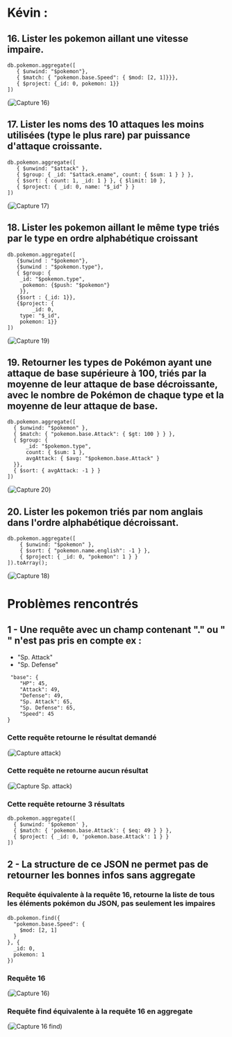 # Kévin :

## 16. Lister les pokemon aillant une vitesse impaire.

```
db.pokemon.aggregate([
   { $unwind: "$pokemon"},
   { $match: { "pokemon.base.Speed": { $mod: [2, 1]}}}, 
   { $project: {_id: 0, pokemon: 1}}
])
```

(![Capture 16](/Captures/requete_16.png))


## 17. Lister les noms des 10 attaques les moins utilisées (type le plus rare) par puissance d'attaque croissante.

```
db.pokemon.aggregate([ 
   { $unwind: "$attack" },
   { $group: { _id: "$attack.ename", count: { $sum: 1 } } },
   { $sort: { count: 1, _id: 1 } }, { $limit: 10 },
   { $project: { _id: 0, name: "$_id" } }
])
```

(![Capture 17](/Captures/requete_17.png))


## 18. Lister les pokemon aillant le même type triés par le type en ordre alphabétique croissant

```
db.pokemon.aggregate([
   {$unwind : "$pokemon"},
   {$unwind : "$pokemon.type"},
   { $group: {
	_id: "$pokemon.type",
	 pokemon: {$push: "$pokemon"}
    }},
   {$sort : {_id: 1}},
   {$project: {
        _id: 0, 
	type: "$_id", 
	pokemon: 1}}
])
```

(![Capture 19](/Captures/requete_19.png))


## 19. Retourner les types de Pokémon ayant une attaque de base supérieure à 100, triés par la moyenne de leur attaque de base décroissante, avec le nombre de Pokémon de chaque type et la moyenne de leur attaque de base.

```
db.pokemon.aggregate([
  { $unwind: "$pokemon" },
  { $match: { "pokemon.base.Attack": { $gt: 100 } } },
  { $group: {
      _id: "$pokemon.type",
      count: { $sum: 1 },
      avgAttack: { $avg: "$pokemon.base.Attack" }
  }},
  { $sort: { avgAttack: -1 } }
])
```

(![Capture 20](/Captures/requete_20.png))


## 20. Lister les pokemon triés par nom anglais dans l'ordre alphabétique décroissant.

```
db.pokemon.aggregate([
    { $unwind: "$pokemon" },
    { $sort: { "pokemon.name.english": -1 } },
    { $project: { _id: 0, "pokemon": 1 } }
]).toArray();
```

(![Capture 18](/Captures/requete_18.png))


# Problèmes rencontrés

## 1 - Une requête avec un champ contenant "." ou " " n'est pas pris en compte ex : 

* "Sp. Attack"
* "Sp. Defense"

```
 "base": {
    "HP": 45,
    "Attack": 49,
    "Defense": 49,
    "Sp. Attack": 65,
    "Sp. Defense": 65,
    "Speed": 45
}
```

### Cette requête retourne le résultat demandé

(![Capture attack](/Captures/Capture_attack.png))


### Cette requête ne retourne aucun résultat

(![Capture Sp. attack](/Captures/Capture_sp_attack.png))


### Cette requête retourne 3 résultats
```
db.pokemon.aggregate([
  { $unwind: '$pokemon' },
  { $match: { 'pokemon.base.Attack': { $eq: 49 } } },
  { $project: { _id: 0, 'pokemon.base.Attack': 1 } }
])
```

## 2 - La structure de ce JSON ne permet pas de retourner les bonnes infos sans aggregate

### Requête équivalente à la requête 16, retourne la liste de tous les éléments pokémon du JSON, pas seulement les impaires

```
db.pokemon.find({
  "pokemon.base.Speed": {
    $mod: [2, 1]
  }
}, {
  _id: 0,
  pokemon: 1
})
```

###  Requête 16

(![Capture 16](/Captures/requete_16.png))

###  Requête find équivalente à la requête 16 en aggregate

(![Capture 16 find](/Captures/requete_16.png))

